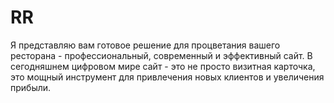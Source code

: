 # RR
 Я представляю вам готовое решение для процветания вашего ресторана - профессиональный, современный и эффективный сайт. В сегодняшнем цифровом мире сайт - это не просто визитная карточка, это мощный инструмент для привлечения новых клиентов и увеличения прибыли.
